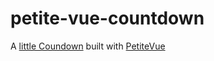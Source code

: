 # petite-vue-countdown

A [little Coundown](https://github.com/degouville/petite-vue-countdown/blob/main/index.html) built with [PetiteVue](https://github.com/vuejs/petite-vue#petite-vue)
